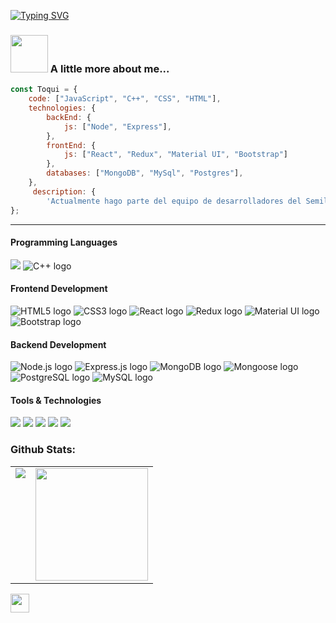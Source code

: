[![Typing SVG](https://readme-typing-svg.demolab.com?font=Fira+Code&weight=500&size=25&pause=1000&center=true&vCenter=true&width=435&lines=Hi%2C+I'm+Daniel+Toquica!++%F0%9F%9B%B0%F0%9F%93%A1)](https://git.io/typing-svg)

### <img src="https://media.giphy.com/media/T7Qx28nEdo9NK/giphy.gif" width="60"> A little more about me...  

```javascript
const Toqui = {
    code: ["JavaScript", "C++", "CSS", "HTML"],
    technologies: {
        backEnd: {
            js: ["Node", "Express"],
        },
        frontEnd: {
            js: ["React", "Redux", "Material UI", "Bootstrap"]
        },
        databases: ["MongoDB", "MySql", "Postgres"],
    },
     description: {
        'Actualmente hago parte del equipo de desarrolladores del Semillero R3D de la Universidad de la Amazonia'},
};
```
  
---
<h4>Programming Languages</h4>
<p>
  <img src="https://img.shields.io/badge/JavaScript-F7DF1E?style=for-the-badge&logo=javascript&logoColor=black">
  <img src="https://img.shields.io/badge/-C++-00599C?style=for-the-badge&logo=c%2B%2B&logoColor=white" alt="C++ logo">

</p>

<h4>Frontend Development</h4>
<p>
<img src="https://img.shields.io/badge/HTML5-E34F26?style=for-the-badge&logo=html5&logoColor=white" alt="HTML5 logo">
<img src="https://img.shields.io/badge/CSS3-1572B6?style=for-the-badge&logo=css3&logoColor=white" alt="CSS3 logo">
<img src="https://img.shields.io/badge/React-61DAFB?style=for-the-badge&logo=react&logoColor=20232A" alt="React logo">
<img src="https://img.shields.io/badge/Redux-593D88?style=for-the-badge&logo=redux&logoColor=white" alt="Redux logo">
<img src="https://img.shields.io/badge/Material_UI-0081CB?style=for-the-badge&logo=material-ui&logoColor=white" alt="Material UI logo">
<img src="https://img.shields.io/badge/Bootstrap-8713F4?style=for-the-badge&logo=bootstrap&logoColor=white" alt="Bootstrap logo">

</p>

<h4>Backend Development</h4>
<p>
    <img src="https://img.shields.io/badge/Node.js-339933?style=for-the-badge&logo=nodedotjs&logoColor=white" alt="Node.js logo">
    <img src="https://img.shields.io/badge/Express.js-000000?style=for-the-badge&logo=express&logoColor=white" alt="Express.js logo">
    <img src="https://img.shields.io/badge/MongoDB-4EA94B?style=for-the-badge&logo=mongodb&logoColor=white" alt="MongoDB logo">
    <img src="https://img.shields.io/badge/Mongoose-00C58E?style=for-the-badge&logo=mongoose&logoColor=white" alt="Mongoose logo">
    <img src="https://img.shields.io/badge/PostgreSQL-336791?style=for-the-badge&logo=postgresql&logoColor=white" alt="PostgreSQL logo">
    <img src="https://img.shields.io/badge/MySQL-4479A1?style=for-the-badge&logo=mysql&logoColor=white" alt="MySQL logo">
</p>

<h4>Tools & Technologies</h4>
<p>
  <img src="https://img.shields.io/badge/Git-F05032?style=for-the-badge&logo=git&logoColor=white">
  <img src="https://img.shields.io/badge/GitHub-100000?style=for-the-badge&logo=github&logoColor=white">
  <img src="https://img.shields.io/badge/Postman-FF6C37?style=for-the-badge&logo=Postman&logoColor=white">
  <img src="https://img.shields.io/badge/Railway-131414?style=for-the-badge&logo=railway&logoColor=white">
  <img src="https://img.shields.io/badge/vercel-f4f4f4?style=for-the-badge&logo=vercel&logoColor=black">
</p>

  
### Github Stats:

<table>
  <tr>
    <td valign="top"><img src="https://github-readme-stats.vercel.app/api/top-langs/?username=ToquiNovic&layout=compact&theme=radical&card_width=450em)](https://github.com/babaquero07/ToquiNovic/github-readme-stats"/></td>
    <td valign="top"><img height="180em" src="https://github-readme-stats.vercel.app/api?username=ToquiNovic&show_icons=true&hide_border=true&&count_private=true&include_all_commits=true&theme=radical&hide_stars=false" /></td>
  </tr>
</table>

<img src="https://media.giphy.com/media/dvkFZr4VBBS6I/giphy.gif" width="30">
